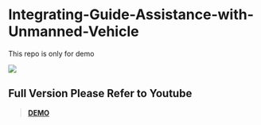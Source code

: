 # Integrating-Guide-Assistance-with-Unmanned-Vehicle
This repo is only for demo

  <img src='https://github.com/XALEX-123/Integrating-Guide-Assistance-with-Unmanned-Vehicle/blob/main/clip%20(1).gif' />
  
## Full Version Please Refer to Youtube

> [**DEMO**](https://youtu.be/3HnixRQ-fvs)
